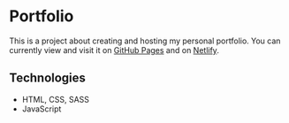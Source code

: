 # Portfolio

This is a project about creating and hosting my personal portfolio. You can currently view and visit it on [GitHub Pages](https://dimi-fn.github.io/portfolio/) and on [Netlify](https://dimitrisfanis-portfolio.netlify.app/).


## Technologies

* HTML, CSS, SASS
* JavaScript
